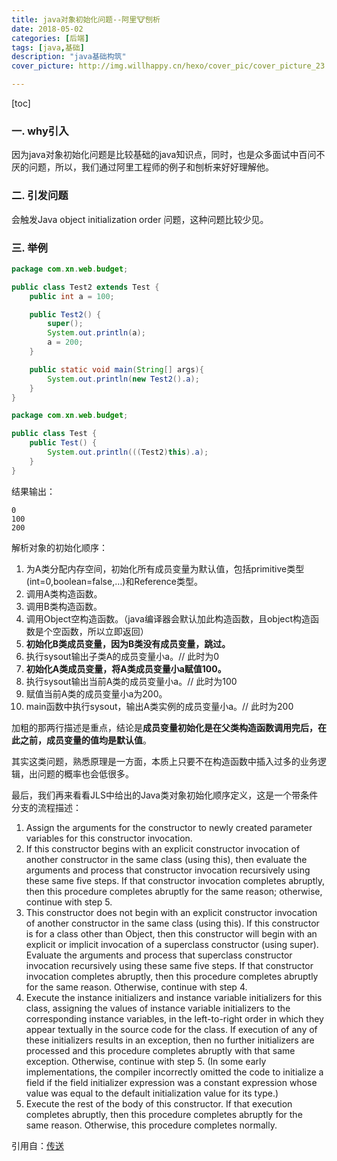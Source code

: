 ```yaml
---
title: java对象初始化问题--阿里🐮刨析
date: 2018-05-02
categories: [后端]
tags: [java,基础]
description: "java基础构筑"
cover_picture: http://img.willhappy.cn/hexo/cover_pic/cover_picture_23.jpg

---
```


[toc]

### 一. why引入
因为java对象初始化问题是比较基础的java知识点，同时，也是众多面试中百问不厌的问题，所以，我们通过阿里工程师的例子和刨析来好好理解他。

### 二. 引发问题
会触发Java object initialization order 问题，这种问题比较少见。

### 三. 举例

```java
package com.xn.web.budget;

public class Test2 extends Test {
    public int a = 100;

    public Test2() {
        super();
        System.out.println(a);
        a = 200;
    }

    public static void main(String[] args){
        System.out.println(new Test2().a);
    }
}

package com.xn.web.budget;

public class Test {
    public Test() {
        System.out.println(((Test2)this).a);
    }
}
```

结果输出：
```
0
100
200
```

解析对象的初始化顺序：
1. 为A类分配内存空间，初始化所有成员变量为默认值，包括primitive类型(int=0,boolean=false,…)和Reference类型。
2. 调用A类构造函数。
3. 调用B类构造函数。
4. 调用Object空构造函数。（java编译器会默认加此构造函数，且object构造函数是个空函数，所以立即返回）
5. **初始化B类成员变量，因为B类没有成员变量，跳过。**
6. 执行sysout输出子类A的成员变量小a。// 此时为0
7. **初始化A类成员变量，将A类成员变量小a赋值100。**
8. 执行sysout输出当前A类的成员变量小a。// 此时为100
9. 赋值当前A类的成员变量小a为200。
10. main函数中执行sysout，输出A类实例的成员变量小a。// 此时为200

加粗的那两行描述是重点，结论是**成员变量初始化是在父类构造函数调用完后，在此之前，成员变量的值均是默认值**。

其实这类问题，熟悉原理是一方面，本质上只要不在构造函数中插入过多的业务逻辑，出问题的概率也会低很多。

最后，我们再来看看JLS中给出的Java类对象初始化顺序定义，这是一个带条件分支的流程描述：

1. Assign the arguments for the constructor to newly created parameter variables for this constructor invocation.
2. If this constructor begins with an explicit constructor invocation of another constructor in the same class (using this), then evaluate the arguments and process that constructor invocation recursively using these same five steps. If that constructor invocation completes abruptly, then this procedure completes abruptly for the same reason; otherwise, continue with step 5.
3. This constructor does not begin with an explicit constructor invocation of another constructor in the same class (using this). If this constructor is for a class other than Object, then this constructor will begin with an explicit or implicit invocation of a superclass constructor (using super). Evaluate the arguments and process that superclass constructor invocation recursively using these same five steps. If that constructor invocation completes abruptly, then this procedure completes abruptly for the same reason. Otherwise, continue with step 4.
4. Execute the instance initializers and instance variable initializers for this class, assigning the values of instance variable initializers to the corresponding instance variables, in the left-to-right order in which they appear textually in the source code for the class. If execution of any of these initializers results in an exception, then no further initializers are processed and this procedure completes abruptly with that same exception. Otherwise, continue with step 5. (In some early implementations, the compiler incorrectly omitted the code to initialize a field if the field initializer expression was a constant expression whose value was equal to the default initialization value for its type.)
5. Execute the rest of the body of this constructor. If that execution completes abruptly, then this procedure completes abruptly for the same reason. Otherwise, this procedure completes normally.

引用自：[传送][1]

[1]: http://jm.taobao.org/page/40/




